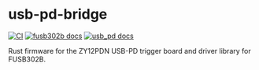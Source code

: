 # usb-pd-bridge

[![CI](https://github.com/fmckeogh/usb-pd-bridge/actions/workflows/build.yml/badge.svg)](https://github.com/fmckeogh/usb-pd-bridge/actions/workflows/build.yml)
[![fusb302b docs](https://img.shields.io/badge/docs-fusb302b-blue)](https://fmckeogh.github.io/usb-pd-bridge/fusb302b/)
[![usb_pd docs](https://img.shields.io/badge/docs-usb_pd-blue)](https://fmckeogh.github.io/usb-pd-bridge/usb_pd/)

Rust firmware for the ZY12PDN USB-PD trigger board and driver library for FUSB302B.
